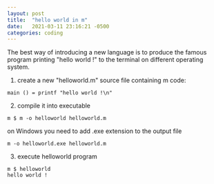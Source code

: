 ```yaml
---
layout: post
title:  "hello world in m"
date:   2021-03-11 23:16:21 -0500
categories: coding
---
```


The best way of introducing a new language is to produce the famous program printing "hello world !" to the terminal on different operating system.

1. create a new "helloworld.m" source file containing m code:
```
main () = printf "hello world !\n"
```
2. compile it into executable 
```
m $ m -o helloworld helloworld.m
```
on Windows you need to add .exe extension to the output file
```
m -o helloworld.exe helloworld.m
```

3. execute helloworld program
```
m $ helloworld
hello world !
```
